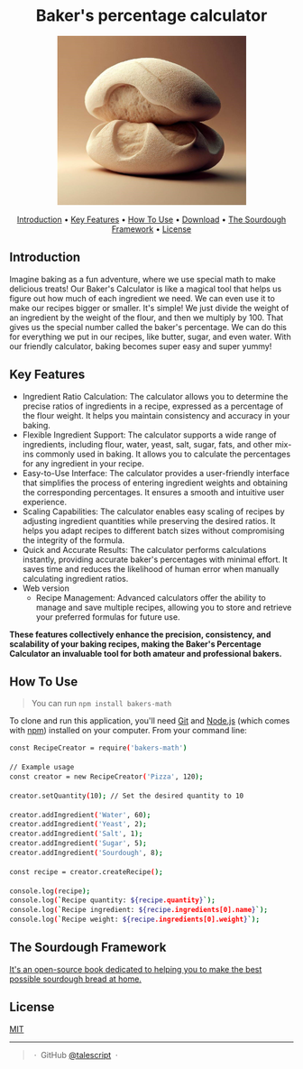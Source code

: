 
<h1 align="center">
Baker's percentage calculator
</h1>

<p align="center">
    <img src="assets/bread.jpeg" height="300px">
</p>

<p align="center">
<a href="#introduction">Introduction</a> •
  <a href="#key-features">Key Features</a> •
  <a href="#how-to-use">How To Use</a> •
  <a href="#download">Download</a> •
  <a href="#the-sourdough-framework">The Sourdough Framework</a> •
  <a href="#license">License</a>
</p>

## Introduction

Imagine baking as a fun adventure, where we use special math to make delicious treats! Our Baker's Calculator is like a magical tool that helps us figure out how much of each ingredient we need. We can even use it to make our recipes bigger or smaller. It's simple! We just divide the weight of an ingredient by the weight of the flour, and then we multiply by 100. That gives us the special number called the baker's percentage. We can do this for everything we put in our recipes, like butter, sugar, and even water. With our friendly calculator, baking becomes super easy and super yummy!

## Key Features

* Ingredient Ratio Calculation: The calculator allows you to determine the precise ratios of ingredients in a recipe, expressed as a percentage of the flour weight. It helps you maintain consistency and accuracy in your baking.
* Flexible Ingredient Support: The calculator supports a wide range of ingredients, including flour, water, yeast, salt, sugar, fats, and other mix-ins commonly used in baking. It allows you to calculate the percentages for any ingredient in your recipe.
* Easy-to-Use Interface: The calculator provides a user-friendly interface that simplifies the process of entering ingredient weights and obtaining the corresponding percentages. It ensures a smooth and intuitive user experience.
* Scaling Capabilities: The calculator enables easy scaling of recipes by adjusting ingredient quantities while preserving the desired ratios. It helps you adapt recipes to different batch sizes without compromising the integrity of the formula.
* Quick and Accurate Results: The calculator performs calculations instantly, providing accurate baker's percentages with minimal effort. It saves time and reduces the likelihood of human error when manually calculating ingredient ratios.
* Web version
  -  Recipe Management: Advanced calculators offer the ability to manage and save multiple recipes, allowing you to store and retrieve your preferred formulas for future use. 

**These features collectively enhance the precision, consistency, and scalability of your baking recipes, making the Baker's Percentage Calculator an invaluable tool for both amateur and professional bakers.**

## How To Use

> You can run `npm install bakers-math`

To clone and run this application, you'll need [Git](https://git-scm.com) and [Node.js](https://nodejs.org/en/download/) (which comes with [npm](http://npmjs.com)) installed on your computer. From your command line:

```bash
const RecipeCreator = require('bakers-math')

// Example usage
const creator = new RecipeCreator('Pizza', 120);

creator.setQuantity(10); // Set the desired quantity to 10

creator.addIngredient('Water', 60);
creator.addIngredient('Yeast', 2);
creator.addIngredient('Salt', 1);
creator.addIngredient('Sugar', 5);
creator.addIngredient('Sourdough', 8);

const recipe = creator.createRecipe();

console.log(recipe);
console.log(`Recipe quantity: ${recipe.quantity}`);
console.log(`Recipe ingredient: ${recipe.ingredients[0].name}`);
console.log(`Recipe weight: ${recipe.ingredients[0].weight}`);
```


## The Sourdough Framework

[It's an open-source book dedicated to helping you to make the best possible sourdough bread at home.](https://github.com/hendricius/the-sourdough-framework)


## License

[MIT](./LICENSE)

---

> &nbsp;&middot;&nbsp;
> GitHub [@talescript](https://github.com/talescript) &nbsp;&middot;&nbsp;


